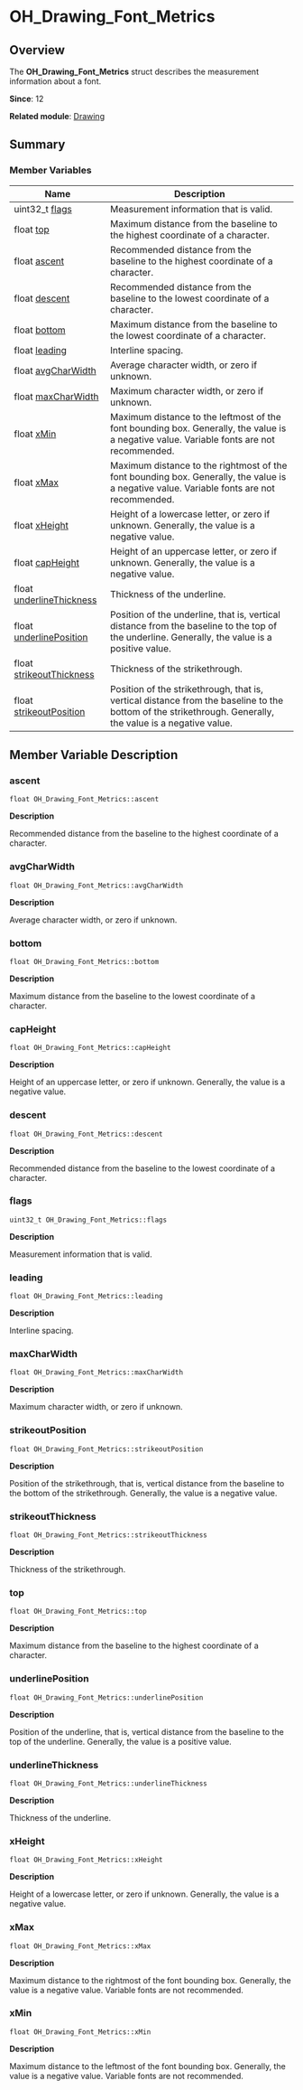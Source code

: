 # OH_Drawing_Font_Metrics


## Overview

The **OH_Drawing_Font_Metrics** struct describes the measurement information about a font.

**Since**: 12

**Related module**: [Drawing](_drawing.md)


## Summary


### Member Variables

| Name| Description| 
| -------- | -------- |
| uint32_t [flags](#flags) | Measurement information that is valid.| 
| float [top](#top) | Maximum distance from the baseline to the highest coordinate of a character.| 
| float [ascent](#ascent) | Recommended distance from the baseline to the highest coordinate of a character.| 
| float [descent](#descent) | Recommended distance from the baseline to the lowest coordinate of a character.| 
| float [bottom](#bottom) | Maximum distance from the baseline to the lowest coordinate of a character.| 
| float [leading](#leading) | Interline spacing.| 
| float [avgCharWidth](#avgcharwidth) | Average character width, or zero if unknown.| 
| float [maxCharWidth](#maxcharwidth) | Maximum character width, or zero if unknown.| 
| float [xMin](#xmin) | Maximum distance to the leftmost of the font bounding box. Generally, the value is a negative value. Variable fonts are not recommended.| 
| float [xMax](#xmax) | Maximum distance to the rightmost of the font bounding box. Generally, the value is a negative value. Variable fonts are not recommended.| 
| float [xHeight](#xheight) | Height of a lowercase letter, or zero if unknown. Generally, the value is a negative value.| 
| float [capHeight](#capheight) | Height of an uppercase letter, or zero if unknown. Generally, the value is a negative value.| 
| float [underlineThickness](#underlinethickness) | Thickness of the underline.| 
| float [underlinePosition](#underlineposition) | Position of the underline, that is, vertical distance from the baseline to the top of the underline. Generally, the value is a positive value.| 
| float [strikeoutThickness](#strikeoutthickness) | Thickness of the strikethrough.| 
| float [strikeoutPosition](#strikeoutposition) | Position of the strikethrough, that is, vertical distance from the baseline to the bottom of the strikethrough. Generally, the value is a negative value.| 


## Member Variable Description


### ascent

```
float OH_Drawing_Font_Metrics::ascent
```

**Description**

Recommended distance from the baseline to the highest coordinate of a character.


### avgCharWidth

```
float OH_Drawing_Font_Metrics::avgCharWidth
```

**Description**

Average character width, or zero if unknown.


### bottom

```
float OH_Drawing_Font_Metrics::bottom
```

**Description**

Maximum distance from the baseline to the lowest coordinate of a character.


### capHeight

```
float OH_Drawing_Font_Metrics::capHeight
```

**Description**

Height of an uppercase letter, or zero if unknown. Generally, the value is a negative value.


### descent

```
float OH_Drawing_Font_Metrics::descent
```

**Description**

Recommended distance from the baseline to the lowest coordinate of a character.


### flags

```
uint32_t OH_Drawing_Font_Metrics::flags
```

**Description**

Measurement information that is valid.


### leading

```
float OH_Drawing_Font_Metrics::leading
```

**Description**

Interline spacing.


### maxCharWidth

```
float OH_Drawing_Font_Metrics::maxCharWidth
```

**Description**

Maximum character width, or zero if unknown.


### strikeoutPosition

```
float OH_Drawing_Font_Metrics::strikeoutPosition
```

**Description**

Position of the strikethrough, that is, vertical distance from the baseline to the bottom of the strikethrough. Generally, the value is a negative value.


### strikeoutThickness

```
float OH_Drawing_Font_Metrics::strikeoutThickness
```

**Description**

Thickness of the strikethrough.


### top

```
float OH_Drawing_Font_Metrics::top
```

**Description**

Maximum distance from the baseline to the highest coordinate of a character.


### underlinePosition

```
float OH_Drawing_Font_Metrics::underlinePosition
```

**Description**

Position of the underline, that is, vertical distance from the baseline to the top of the underline. Generally, the value is a positive value.


### underlineThickness

```
float OH_Drawing_Font_Metrics::underlineThickness
```

**Description**

Thickness of the underline.


### xHeight

```
float OH_Drawing_Font_Metrics::xHeight
```

**Description**

Height of a lowercase letter, or zero if unknown. Generally, the value is a negative value.


### xMax

```
float OH_Drawing_Font_Metrics::xMax
```

**Description**

Maximum distance to the rightmost of the font bounding box. Generally, the value is a negative value. Variable fonts are not recommended.


### xMin

```
float OH_Drawing_Font_Metrics::xMin
```

**Description**

Maximum distance to the leftmost of the font bounding box. Generally, the value is a negative value. Variable fonts are not recommended.
